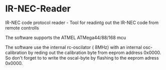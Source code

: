# IR-NEC-Reader
IR-NEC code protocol reader - Tool for readintg out the IR-NEC code from remote controlls 

The software supports the ATMEL ATMega44/88/168 mcu

The software use the internal rc-oscilator ( 8MHz)  with an internal osc-calibration by reding out the calibration byte from eeprom address 0x0000. So don't forget to to write the oscal-byte by flashing to the eeprom adress 0x0000.

